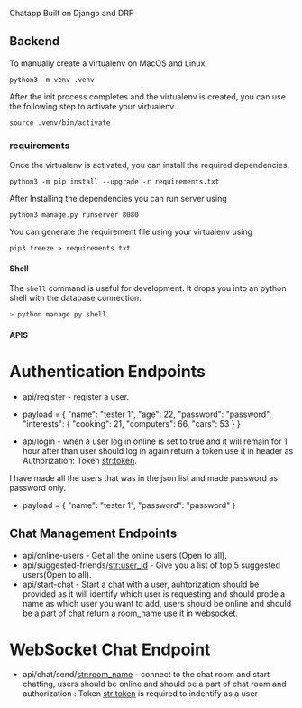 Chatapp Built on Django and DRF

## Backend

To manually create a virtualenv on MacOS and Linux:

```
python3 -m venv .venv
```

After the init process completes and the virtualenv is created, you can use the following step to activate your virtualenv.

```
source .venv/bin/activate
```

### requirements

Once the virtualenv is activated, you can install the required dependencies.

```
python3 -m pip install --upgrade -r requirements.txt
```

After Installing the dependencies you can run server using

```
python3 manage.py runserver 8080
```

You can generate the requirement file using your virtualenv using

```
pip3 freeze > requirements.txt
```

#### Shell

The `shell` command is useful for development. It drops you into an python shell with the database connection.

```bash
> python manage.py shell
```

#### APIS

# Authentication Endpoints

- api/register - register a user.
- payload = {
  "name": "tester 1",
  "age": 22,
  "password": "password",
  "interests": {
  "cooking": 21,
  "computers": 66,
  "cars": 53
  }
  }

- api/login - when a user log in online is set to true and it will remain for 1 hour after than user should log in again return a token use it in header as Authorization: Token <str:token>.

I have made all the users that was in the json list and made password as password only.

- payload = {
  "name": "tester 1",
  "password": "password"
  }

## Chat Management Endpoints

- api/online-users - Get all the online users (Open to all).
- api/suggested-friends/<str:user_id> - Give you a list of top 5 suggested users(Open to all).
- api/start-chat - Start a chat with a user, auhtorization should be provided as it will identify which user is requesting and should prode a name as which user you want to add, users should be online and should be a part of chat return a room_name use it in websocket.

# WebSocket Chat Endpoint

- api/chat/send/<str:room_name> - connect to the chat room and start chatting, users should be online and should be a part of chat room and authorization : Token <str:token> is required to indentify as a user
